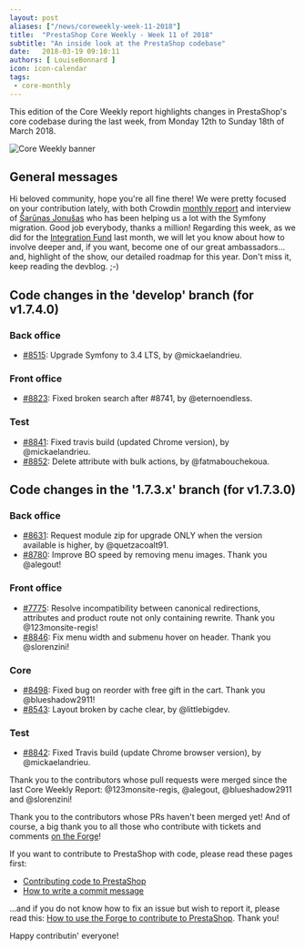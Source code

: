 ```yaml
---
layout: post
aliases: ["/news/coreweekly-week-11-2018"]
title:  "PrestaShop Core Weekly - Week 11 of 2018"
subtitle: "An inside look at the PrestaShop codebase"
date:   2018-03-19 09:10:11
authors: [ LouiseBonnard ]
icon: icon-calendar
tags:
 - core-monthly
---
```


This edition of the Core Weekly report highlights changes in PrestaShop's core codebase during the last week, from Monday 12th to Sunday 18th of March 2018.

![Core Weekly banner](/assets/images/2017/04/core_weekly_banner.jpg)


## General messages

Hi beloved community, hope you're all fine there! We were pretty focused on your contribution lately, with both Crowdin [monthly report](http://build.prestashop.com/news/do-you-speak-prestashop-february-2018) and interview of [Šarūnas Jonušas](http://build.prestashop.com/news/contributor-interview-sarunas-jonusas) who has been helping us a lot with the Symfony migration. Good job everybody, thanks a million! Regarding this week, as we did for the [Integration Fund](http://build.prestashop.com/news/integration-fund-is-still-alive) last month, we will let you know about how to involve deeper and, if you want, become one of our great ambassadors... and, highlight of the show, our detailed roadmap for this year. Don't miss it, keep reading the devblog. ;-) 


## Code changes in the 'develop' branch (for v1.7.4.0)

### Back office

* [#8515](https://github.com/PrestaShop/PrestaShop/pull/8515): Upgrade Symfony to 3.4 LTS, by @mickaelandrieu.


### Front office

* [#8823](https://github.com/PrestaShop/PrestaShop/pull/8823): Fixed broken search after #8741, by @eternoendless.


### Test

* [#8841](https://github.com/PrestaShop/PrestaShop/pull/8841): Fixed travis build (updated Chrome version), by @mickaelandrieu.
* [#8852](https://github.com/PrestaShop/PrestaShop/pull/8852): Delete attribute with bulk actions, by @fatmabouchekoua.


## Code changes in the '1.7.3.x' branch (for v1.7.3.0)

### Back office

* [#8631](https://github.com/PrestaShop/PrestaShop/pull/8631): Request module zip for upgrade ONLY when the version available is higher, by @quetzacoalt91.
* [#8780](https://github.com/PrestaShop/PrestaShop/pull/8780): Improve BO speed by removing menu images. Thank you @alegout!


### Front office

* [#7775](https://github.com/PrestaShop/PrestaShop/pull/7775): Resolve incompatibility between canonical redirections, attributes and product route not only containing rewrite. Thank you @123monsite-regis!
* [#8846](https://github.com/PrestaShop/PrestaShop/pull/8846): Fix menu width and submenu hover on header. Thank you @slorenzini!


### Core

* [#8498](https://github.com/PrestaShop/PrestaShop/pull/8498): Fixed bug on reorder with free gift in the cart. Thank you @blueshadow2911!
* [#8543](https://github.com/PrestaShop/PrestaShop/pull/8543): Layout broken by cache clear, by @littlebigdev.


### Test

* [#8842](https://github.com/PrestaShop/PrestaShop/pull/8842): Fixed Travis build (update Chrome browser version), by @mickaelandrieu.

Thank you to the contributors whose pull requests were merged since the last Core Weekly Report: @123monsite-regis, @alegout, @blueshadow2911 and @slorenzini!

Thank you to the contributors whose PRs haven't been merged yet! And of course, a big thank you to all those who contribute with tickets and comments [on the Forge](http://forge.prestashop.com/)!

If you want to contribute to PrestaShop with code, please read these pages first:

 * [Contributing code to PrestaShop](http://doc.prestashop.com/display/PS16/Contributing+code+to+PrestaShop)
 * [How to write a commit message](http://doc.prestashop.com/display/PS16/How+to+write+a+commit+message)

...and if you do not know how to fix an issue but wish to report it, please read this: [How to use the Forge to contribute to PrestaShop](http://doc.prestashop.com/display/PS16/How+to+use+the+Forge+to+contribute+to+PrestaShop). Thank you!

Happy contributin' everyone!
